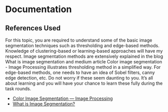 # Documentation

## References Used

For this topic, you are required to understand some of the basic image segmentation techniques such as thresholding and edge-based methods. Knowledge of clustering-based or learning-based approaches will have my respect. Image segmentation methods are extensively explained in the blog What is image
segmentation and medium article Color image segmentation - Image Processing illustrates thresholding
method in a simplified way. For edge-based methods, one needs to have an idea of Sobel filters, canny
edge detection, etc. Do not worry if these seem daunting to you. It’s all about learning and you will
have your chance to learn these fully during the task rounds.

- [Color Image Segmentation — Image Processing](https://mattmaulion.medium.com/color-image-segmentation-image-processing-4a04eca25c0)
- [What is Image Segmentation?](https://www.analytixlabs.co.in/blog/what-is-image-segmentation/)
